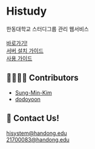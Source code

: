 # Histudy

한동대학교 스터디그룹 관리 웹서비스 <br><br>
[바로가기!](https://histudy.lifove.net) <br>
[서버 설치 가이드](https://github.com/dodoyoon/Histudy/blob/master/guide.md) <br>
[사용 가이드](https://www.notion.so/Histudy-Guideline-3081c03ffef44ffa92545ba787a55c31)

## 👨‍👩‍👧‍👧 Contributors

- [Sung-Min-Kim](https://github.com/Sung-Min-Kim)
- [dodoyoon](https://github.com/dodoyoon)

## 📨 Contact Us! 
hisystem@handong.edu <br>
21700083@handong.edu
